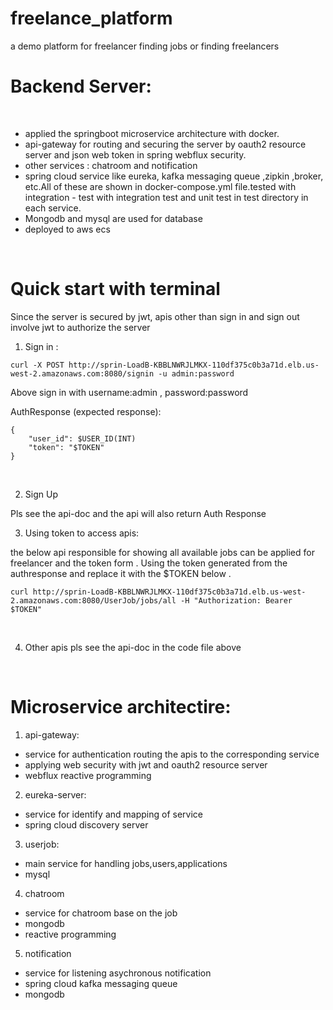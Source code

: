 # freelance_platform
a demo platform for freelancer finding jobs or finding freelancers 

# Backend Server:

<Br>

- applied the springboot microservice architecture with docker.
- api-gateway for routing and securing the server by oauth2 resource server and json web token in spring webflux security.
- other services : chatroom and notification
- spring cloud service like eureka, kafka messaging queue ,zipkin ,broker, etc.All of these are shown in docker-compose.yml file.tested with integration - test with integration test and unit test in test directory in each service.
- Mongodb and mysql are used for database
- deployed to aws ecs

<Br>
    
# Quick start with terminal
Since the server is secured by jwt, apis other than sign in and sign out involve jwt to authorize the server

1. Sign in   :
```
curl -X POST http://sprin-LoadB-KBBLNWRJLMKX-110df375c0b3a71d.elb.us-west-2.amazonaws.com:8080/signin -u admin:password
```
Above sign in with username:admin , password:password
    
AuthResponse (expected response):
```
{
    "user_id": $USER_ID(INT)
    "token": "$TOKEN"
}
```
<Br>  
    
    
2. Sign Up

Pls see the api-doc and the api will also return Auth Response
<Br>
    
    
3. Using token to access apis:

the below api responsible for showing all available jobs can be applied for freelancer and the token form .
Using the token generated from the authresponse and replace it with the $TOKEN below .
```
curl http://sprin-LoadB-KBBLNWRJLMKX-110df375c0b3a71d.elb.us-west-2.amazonaws.com:8080/UserJob/jobs/all -H "Authorization: Bearer $TOKEN"
``` 
<Br>

    
4. Other apis
pls see the api-doc in the code file above
    
<Br>

# Microservice architectire:
1. api-gateway:
- service for authentication routing the apis to the corresponding service
- applying web security with jwt and oauth2 resource server
- webflux reactive programming

2. eureka-server:
- service for identify and mapping of service
- spring cloud discovery server

3. userjob:
- main service for handling jobs,users,applications
- mysql

4. chatroom
- service for chatroom base on the job
- mongodb
- reactive programming

5. notification
- service for listening asychronous notification
- spring cloud kafka messaging queue
- mongodb
